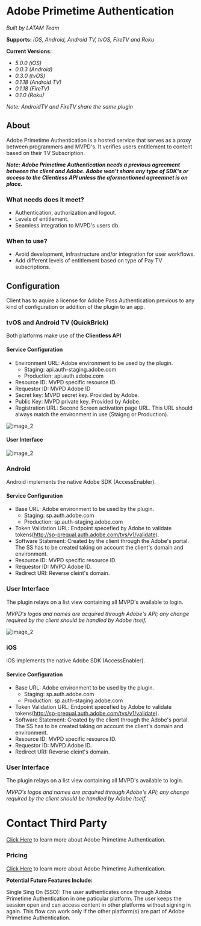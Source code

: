 
# Adobe Primetime Authentication 

*Built by LATAM Team*

**Supports:** *iOS, Android, Android TV, tvOS, FireTV and Roku*

**Current Versions:**
- *5.0.0 (iOS)*
- *0.0.3 (Android)*
- *0.3.0 (tvOS)*
- *0.1.18 (Android TV)*
- *0.1.18 (FireTV)*
- *0.1.0 (Roku)*
 
*Note: AndroidTV and FireTV share the same plugin*

## About

Adobe Primetime Authentication is a hosted service that serves as a proxy between programmers and MVPD's. It verifies users entitlement to content based on their TV Subscription.

***Note: Adobe Primetime Authentication needs a previous agreement between the client and Adobe. Adobe won't share any type of SDK's or access to the Clientless API unless the aformentioned agreemnet is on place.***

### What needs does it meet?

- Authentication, authorization and logout.
- Levels of entitlement.
- Seamless integration to MVPD's users db.

### When to use?

- Avoid development, infrastructure and/or integration for user workflows.
- Add different levels of entitlement based on type of Pay TV subscriptions.



## Configuration

Client has to aquire a license for Adobe Pass Authentication previous to any kind of configuration or addition of the plugin to an app.

### tvOS and Android TV (QuickBrick)

Both platforms make use of the **Clientless API**

#### Service Configuration

- Environment URL: Adobe environment to be used by the plugin.
  - Staging: api.auth-staging.adobe.com
  - Production: api.auth.adobe.com
- Resource ID: MVPD specific resource ID.
- Requestor ID: MVPD Adobe ID
- Secret key: MVPD secret key. Provided by Adobe.
- Public Key: MVPD private key. Provided by Adobe.
- Registration URL: Second Screen activation page URL. This URL should always match the environment in use (Staigng or Production).

![image\_2][plugin_config]

#### User Interface


![image\_2][plugin_ui]

### Android

Android implements the native Adobe SDK (AccessEnabler).

#### Service Configuration

- Base URL: Adobe environment to be used by the plugin.
  - Staging: sp.auth.adobe.com
  - Production: sp.auth-staging.adobe.com
- Token Validation URL: Endpoint specefied by Adobe to validate tokens(http://sp-prequal.auth.adobe.com/tvs/v1/validate).
- Software Statement: Created by the client through the Adobe's portal. The SS has to be created taking on account the client's domain and environment. 
- Resource ID: MVPD specific resource ID.
- Requestor ID: MVPD Adobe ID.
- Redirect URI: Reverse cleint's domain.

### User Interface

The plugin relays on a list view containing all MVPD's available to login. 

*MVPD's logos and names are acquired through Adobe's API; any change required by the client should be handled by Adobe itself.*

![image\_2][adobe_mvpd_list]

### iOS

iOS implements the native Adobe SDK (AccessEnabler).

#### Service Configuration

- Base URL: Adobe environment to be used by the plugin.
  - Staging: sp.auth.adobe.com
  - Production: sp.auth-staging.adobe.com
- Token Validation URL: Endpoint specefied by Adobe to validate tokens(http://sp-prequal.auth.adobe.com/tvs/v1/validate).
- Software Statement: Created by the client through the Adobe's portal. The SS has to be created taking on account the client's domain and environment. 
- Resource ID: MVPD specific resource ID.
- Requestor ID: MVPD Adobe ID.
- Redirect URI: Reverse cleint's domain.

### User Interface

The plugin relays on a list view containing all MVPD's available to login. 

*MVPD's logos and names are acquired through Adobe's API; any change required by the client should be handled by Adobe itself.*

# Contact Third Party
[Click Here](http://tve.helpdocsonline.com/home) to learn more about Adobe Primetime Authentication. 


### Pricing

[Click Here](https://www.adobe.com/request-consultation/experience-cloud.html) to learn more about Adobe Primetime Authentication. 


**Potential Future Features Include:**

Single Sing On (SSO): The user authenticates once through Adobe Primetime Authentication in one paticular platform. The user keeps the session open and can access content in other platforms without signing in again. This flow can work only if the other platform(s) are part of Adobe Primetime Authentication.


[plugin_config]: https://raw.githubusercontent.com/applicaster/latam-product-documentation/master/Adobe%20Updated/adobe_QB.png

[plugin_ui]: https://raw.githubusercontent.com/applicaster/latam-product-documentation/master/Adobe%20Updated/adobe_ui.png

[adobe_logout]: https://raw.githubusercontent.com/applicaster/latam-product-documentation/master/Adobe%20Updated/adobe_logout.png

[adobe_mvpd_list]: https://raw.githubusercontent.com/applicaster/latam-product-documentation/master/Adobe%20Updated/adobe_mvpd_list.png